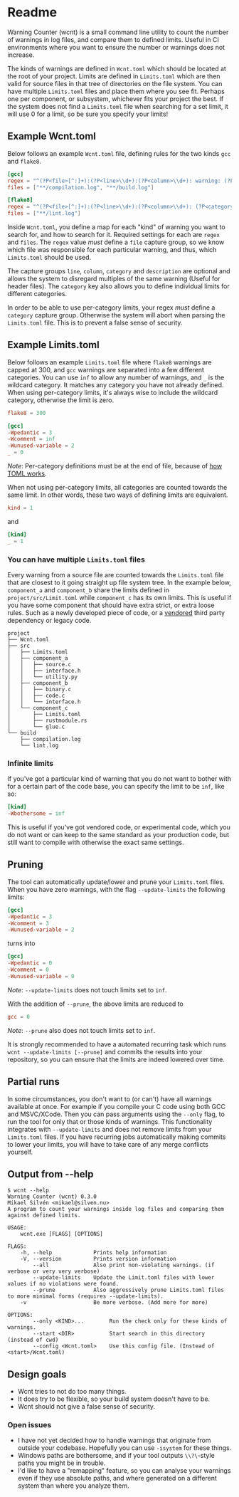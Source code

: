 # Readme
Warning Counter (wcnt) is a small command line utility to count the number of warnings in log files, and compare them to
defined limits. Useful in CI environments where you want to ensure the number or warnings does not increase.

The kinds of warnings are defined in `Wcnt.toml` which should be located at the root of your project.
Limits are defined in `Limits.toml` which are then valid for source files in that tree of directories
on the file system. You can have multiple `Limits.toml` files and place them where you see fit. Perhaps one
per component, or subsystem, whichever fits your project the best. If the system does not find a `Limits.toml` file
when searching for a set limit, it will use 0 for a limit, so be sure you specify your limits!

## Example Wcnt.toml
Below follows an example `Wcnt.toml` file, defining rules for the two kinds `gcc` and `flake8`.
```toml
[gcc]
regex = "^(?P<file>[^:]+):(?P<line>\\d+):(?P<column>\\d+): warning: (?P<description>.+) \\[(?P<category>.+)\\]"
files = ["**/compilation.log", "**/build.log"]

[flake8]
regex = "^(?P<file>[^:]+):(?P<line>\\d+):(?P<column>\\d+): (?P<category>[^\\s]+) (?P<description>.+)$"
files = ["**/lint.log"]
```

Inside `Wcnt.toml`, you define a map for each "kind" of warning you want to search for, and how to search for it.
Required settings for each are `regex` and `files`. The `regex` value *must* define a `file` capture group, so we know
which file was responsible for each particular warning, and thus, which `Limits.toml` should be used. 

The capture groups `line`, `column`, `category` and `description` are optional and allows the system to disregard
multiples of the same warning (Useful for header files). 
The `category` key also allows you to define individual limits for different categories.

In order to be able to use per-category limits, your regex *must* define a `category` capture group. Otherwise the system
will abort when parsing the `Limits.toml` file. This is to prevent a false sense of security.

## Example Limits.toml
Below follows an example `Limits.toml` file where `flake8` warnings are capped at 300, and `gcc` warnings are separated
into a few different categories. You can use `inf` to allow any number of warnings, and `_` is the wildcard category.
It matches any category you have not already defined. When using per-category limits, it's always wise to include the
wildcard category, otherwise the limit is zero.

```toml
flake8 = 300 

[gcc]
-Wpedantic = 3
-Wcomment = inf
-Wunused-variable = 2 
_ = 0
```
*Note*: Per-category definitions must be at the end of file, because of [how TOML works](https://github.com/alexcrichton/toml-rs/issues/142).

When not using per-category limits, all categories are counted towards the same limit. In other words, these two ways
of defining limits are equivalent.
```toml
kind = 1
```
and
```toml
[kind]
_ = 1
```

### You can have multiple `Limits.toml` files
Every warning from a source file are counted towards the `Limits.toml` file that are closest to it going straight up
file system tree. In the example below, `component_a` and `component_b` share the limits defined in
`project/src/Limit.toml` while `component_c` has its own limits. This is useful if you have some component that
should have extra strict, or extra loose rules. Such as a newly developed piece of code, or a [vendored](https://stackoverflow.com/questions/35109393/what-does-vendoring-mean-in-go)
third party dependency or legacy code.
```plain
project
├── Wcnt.toml
├── src
│   ├── Limits.toml
│   ├── component_a
│   │   ├── source.c
│   │   ├── interface.h
│   │   └── utility.py
│   ├── component_b
│   │   ├── binary.c
│   │   ├── code.c
│   │   └── interface.h
│   └── component_c
│       ├── Limits.toml
│       ├── rustmodule.rs
│       └── glue.c
└── build
    ├── compilation.log
    └── lint.log
```

### Infinite limits
If you've got a particular kind of warning that you do not want to bother with for a certain part of the code base, you
can specify the limit to be `inf`, like so:
```toml
[kind]
-Wbothersome = inf
```
This is useful if you've got vendored code, or experimental code, which you do not want or can keep to the same standard
as your production code, but still want to compile with otherwise the exact same settings.

## Pruning
The tool can automatically update/lower and prune your `Limits.toml` files.
When you have zero warnings, with the flag `--update-limits` the following limits:
```toml
[gcc]
-Wpedantic = 3
-Wcomment = 3
-Wunused-variable = 2
```
turns into
```toml
[gcc]
-Wpedantic = 0
-Wcomment = 0
-Wunused-variable = 0
```
*Note*: `--update-limits` does not touch limits set to `inf`.

With the addition of `--prune`, the above limits are reduced to
```toml
gcc = 0
```
*Note*: `--prune` also does not touch limits set to `inf`.

It is strongly recommended to have a automated recurring task which runs `wcnt --update-limits [--prune]` and commits
the results into your repository, so you can ensure that the limits are indeed lowered over time.

## Partial runs
In some circumstances, you don't want to (or can't) have all warnings available at once. For example if you compile
your C code using both GCC and MSVC/XCode. Then you can pass arguments using the  `--only` flag, to run the tool for
only that or those kinds of warnings. This functionality integrates with `--update-limits` and does not remove
limits from your `Limits.toml` files. If you have recurring jobs automatically making commits to lower your limits,
you will have to take care of any merge conflicts yourself.

## Output from --help
```plain
$ wcnt --help
Warning Counter (wcnt) 0.3.0
Mikael Silvén <mikael@silven.nu>
A program to count your warnings inside log files and comparing them against defined limits.

USAGE:
    wcnt.exe [FLAGS] [OPTIONS]

FLAGS:
    -h, --help             Prints help information
    -V, --version          Prints version information
        --all              Also print non-violating warnings. (if verbose or very very verbose)
        --update-limits    Update the Limit.toml files with lower values if no violations were found.
        --prune            Also aggressively prune Limits.toml files to more minimal forms (requires --update-limits).
    -v                     Be more verbose. (Add more for more)

OPTIONS:
        --only <KIND>...        Run the check only for these kinds of warnings.
        --start <DIR>           Start search in this directory (instead of cwd)
        --config <Wcnt.toml>    Use this config file. (Instead of <start>/Wcnt.toml)
```

## Design goals
* Wcnt tries to not do too many things.
* It does try to be flexible, so your build system doesn't have to be.
* Wcnt should not give a false sense of security.

### Open issues
* I have not yet decided how to handle warnings that originate from outside your codebase. 
Hopefully you can use `-isystem` for these things.
* Windows paths are bothersome, and if your tool outputs `\\?\`-style paths you might be in trouble. 
* I'd like to have a "remapping" feature, so you can analyse your warnings even if they use absolute paths, and where
generated on a different system than where you analyze them.